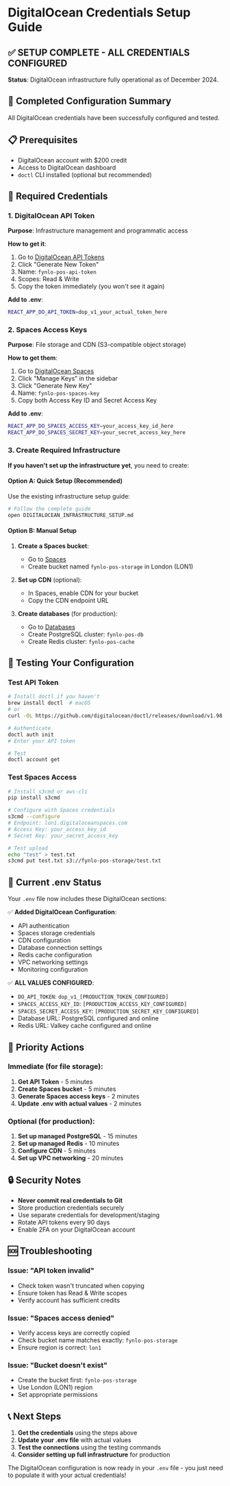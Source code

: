 # DigitalOcean Credentials Setup Guide

## ✅ SETUP COMPLETE - ALL CREDENTIALS CONFIGURED

**Status**: DigitalOcean infrastructure fully operational as of December 2024.

## 🎯 Completed Configuration Summary

All DigitalOcean credentials have been successfully configured and tested.

## 📋 Prerequisites

- DigitalOcean account with $200 credit
- Access to DigitalOcean dashboard
- `doctl` CLI installed (optional but recommended)

## 🔑 Required Credentials

### 1. DigitalOcean API Token

**Purpose**: Infrastructure management and programmatic access

**How to get it**:
1. Go to [DigitalOcean API Tokens](https://cloud.digitalocean.com/account/api/tokens)
2. Click "Generate New Token"
3. Name: `fynlo-pos-api-token`
4. Scopes: Read & Write
5. Copy the token immediately (you won't see it again)

**Add to .env**:
```bash
REACT_APP_DO_API_TOKEN=dop_v1_your_actual_token_here
```

### 2. Spaces Access Keys

**Purpose**: File storage and CDN (S3-compatible object storage)

**How to get them**:
1. Go to [DigitalOcean Spaces](https://cloud.digitalocean.com/spaces)
2. Click "Manage Keys" in the sidebar
3. Click "Generate New Key"
4. Name: `fynlo-pos-spaces-key`
5. Copy both Access Key ID and Secret Access Key

**Add to .env**:
```bash
REACT_APP_DO_SPACES_ACCESS_KEY=your_access_key_id_here
REACT_APP_DO_SPACES_SECRET_KEY=your_secret_access_key_here
```

### 3. Create Required Infrastructure

**If you haven't set up the infrastructure yet**, you need to create:

#### Option A: Quick Setup (Recommended)
Use the existing infrastructure setup guide:
```bash
# Follow the complete guide
open DIGITALOCEAN_INFRASTRUCTURE_SETUP.md
```

#### Option B: Manual Setup
1. **Create a Spaces bucket**:
   - Go to [Spaces](https://cloud.digitalocean.com/spaces)
   - Create bucket named `fynlo-pos-storage` in London (LON1)

2. **Set up CDN** (optional):
   - In Spaces, enable CDN for your bucket
   - Copy the CDN endpoint URL

3. **Create databases** (for production):
   - Go to [Databases](https://cloud.digitalocean.com/databases)
   - Create PostgreSQL cluster: `fynlo-pos-db`
   - Create Redis cluster: `fynlo-pos-cache`

## 🚀 Testing Your Configuration

### Test API Token
```bash
# Install doctl if you haven't
brew install doctl  # macOS
# or
curl -OL https://github.com/digitalocean/doctl/releases/download/v1.98.0/doctl-1.98.0-linux-amd64.tar.gz

# Authenticate
doctl auth init
# Enter your API token

# Test
doctl account get
```

### Test Spaces Access
```bash
# Install s3cmd or aws-cli
pip install s3cmd

# Configure with Spaces credentials
s3cmd --configure
# Endpoint: lon1.digitaloceanspaces.com
# Access Key: your_access_key_id
# Secret Key: your_secret_access_key

# Test upload
echo "test" > test.txt
s3cmd put test.txt s3://fynlo-pos-storage/test.txt
```

## 📝 Current .env Status

Your `.env` file now includes these DigitalOcean sections:

✅ **Added DigitalOcean Configuration**:
- API authentication
- Spaces storage credentials
- CDN configuration
- Database connection settings
- Redis cache configuration
- VPC networking settings
- Monitoring configuration

✅ **ALL VALUES CONFIGURED**:
- `DO_API_TOKEN`: `dop_v1_[PRODUCTION_TOKEN_CONFIGURED]`
- `SPACES_ACCESS_KEY_ID`: `[PRODUCTION_ACCESS_KEY_CONFIGURED]`
- `SPACES_SECRET_ACCESS_KEY`: `[PRODUCTION_SECRET_KEY_CONFIGURED]`
- Database URL: PostgreSQL configured and online
- Redis URL: Valkey cache configured and online

## 🎯 Priority Actions

### Immediate (for file storage):
1. **Get API Token** - 5 minutes
2. **Create Spaces bucket** - 5 minutes  
3. **Generate Spaces access keys** - 2 minutes
4. **Update .env with actual values** - 2 minutes

### Optional (for production):
1. **Set up managed PostgreSQL** - 15 minutes
2. **Set up managed Redis** - 10 minutes
3. **Configure CDN** - 5 minutes
4. **Set up VPC networking** - 20 minutes

## 🔒 Security Notes

- **Never commit real credentials to Git**
- Store production credentials securely
- Use separate credentials for development/staging
- Rotate API tokens every 90 days
- Enable 2FA on your DigitalOcean account

## 🆘 Troubleshooting

### Issue: "API token invalid"
- Check token wasn't truncated when copying
- Ensure token has Read & Write scopes
- Verify account has sufficient credits

### Issue: "Spaces access denied"
- Verify access keys are correctly copied
- Check bucket name matches exactly: `fynlo-pos-storage`
- Ensure region is correct: `lon1`

### Issue: "Bucket doesn't exist"
- Create the bucket first: `fynlo-pos-storage`
- Use London (LON1) region
- Set appropriate permissions

## 📞 Next Steps

1. **Get the credentials** using the steps above
2. **Update your .env file** with actual values
3. **Test the connections** using the testing commands
4. **Consider setting up full infrastructure** for production

The DigitalOcean configuration is now ready in your `.env` file - you just need to populate it with your actual credentials!